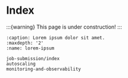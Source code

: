 # Index
:::{warning}
This page is under construction!
:::

```{toctree}
:caption: Lorem ipsum dolor sit amet.
:maxdepth: '2'
:name: lorem-ipsum

job-submission/index
autoscaling
monitoring-and-observability
```
